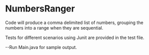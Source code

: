 # NumbersRanger
 Code will produce a comma delimited list of numbers, grouping the numbers into a range when they are sequential. 
 
 Tests for different scenarios using Junit are provided in the test file.
 
 --Run Main.java for sample output.
 
